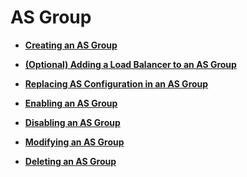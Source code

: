 # AS Group<a name="EN-US_TOPIC_0042018367"></a>

-   **[Creating an AS Group](creating-an-as-group.md)**  

-   **[\(Optional\) Adding a Load Balancer to an AS Group]((optional)-adding-a-load-balancer-to-an-as-group.md)**  

-   **[Replacing AS Configuration in an AS Group](replacing-as-configuration-in-an-as-group.md)**  

-   **[Enabling an AS Group](enabling-an-as-group.md)**  

-   **[Disabling an AS Group](disabling-an-as-group.md)**  

-   **[Modifying an AS Group](modifying-an-as-group.md)**  

-   **[Deleting an AS Group](deleting-an-as-group.md)**  


